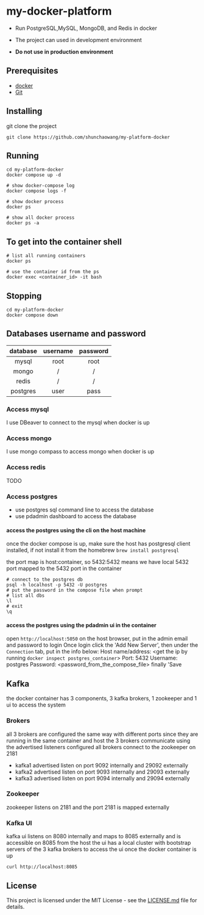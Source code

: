 # my-docker-platform

- Run PostgreSQL,MySQL, MongoDB, and Redis in docker

- The project can used in development environment

- **Do not use in production environment**

## Prerequisites

- [docker](https://docs.docker.com/install/)
- [Git](https://git-scm.com/)

## Installing

git clone the project

```shell
git clone https://github.com/shunchaowang/my-platform-docker
```

## Running

```shell
cd my-platform-docker
docker compose up -d

# show docker-compose log
docker compose logs -f

# show docker process
docker ps

# show all docker process
docker ps -a
```

## To get into the container shell

```shell
# list all running containers
docker ps

# use the container id from the ps
docker exec <container_id> -it bash
```

## Stopping

```shell
cd my-platform-docker
docker compose down
```

## Databases username and password

| database | username | password |
| :------: | :------: | :------: |
|  mysql   |   root   |   root   |
|  mongo   |    /     |    /     |
|  redis   |    /     |    /     |
| postgres |   user   |   pass   |

### Access mysql

I use DBeaver to connect to the mysql when docker is up

### Access mongo

I use mongo compass to access mongo when docker is up

### Access redis

TODO

### Access postgres

- use postgres sql command line to access the database
- use pdadmin dashboard to access the database

#### access the postgres using the cli on the host machine

once the docker compose is up, make sure the host has postgresql client installed, if not install it from the homebrew `brew install postgresql`

the port map is host:container, so 5432:5432 means we have local 5432 port mapped to the 5432 port in the container

```shell
# connect to the postgres db
psql -h localhost -p 5432 -U postgres
# put the password in the compose file when prompt
# list all dbs
\l
# exit
\q

```

#### access the postgres using the pdadmin ui in the container

open `http://localhost:5050` on the host browser, put in the admin email and password to login
Once login click the 'Add New Server', then under the `Connection` tab, put in the info below:
Host name/address: <get the ip by running `docker inspect postgres_container`>
Port: 5432
Username: postgres
Password: <password_from_the_compose_file>
finally 'Save

## Kafka

the docker container has 3 components, 3 kafka brokers, 1 zookeeper and 1 ui to access the system

### Brokers

all 3 brokers are configured the same way with different ports since they are running in the same container and host
the 3 brokers communicate using the advertised listeners configured
all brokers connect to the zookeeper on 2181

- kafka1 advertised listen on port 9092 internally and 29092 externally
- kafka2 advertised listen on port 9093 internally and 29093 externally
- kafka3 advertised listen on port 9094 internally and 29094 externally

### Zookeeper

zookeeper listens on 2181 and the port 2181 is mapped externally

### Kafka UI

kafka ui listens on 8080 internally and maps to 8085 externally and is accessible on 8085 from the host
the ui has a local cluster with bootstrap servers of the 3 kafka brokers
to access the ui once the docker container is up

```
curl http://localhost:8085
```

## License

This project is licensed under the MIT License - see the [LICENSE.md](https://github.com/techiall/docker-mysql-mongo-redis/blob/master/LICENSE) file for details.
